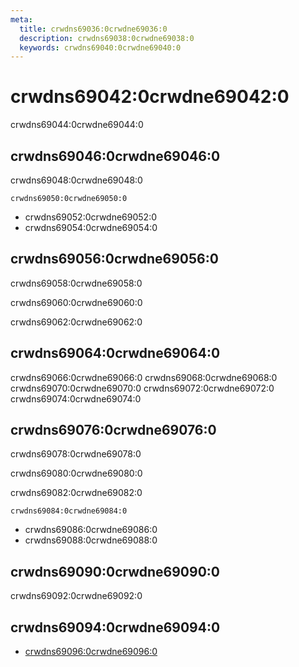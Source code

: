 ```yaml
---
meta:
  title: crwdns69036:0crwdne69036:0
  description: crwdns69038:0crwdne69038:0
  keywords: crwdns69040:0crwdne69040:0
---
```


# crwdns69042:0crwdne69042:0

crwdns69044:0crwdne69044:0

<entry-ad />

## crwdns69046:0crwdne69046:0

crwdns69048:0crwdne69048:0

`crwdns69050:0crwdne69050:0`

- crwdns69052:0crwdne69052:0
- crwdns69054:0crwdne69054:0

## crwdns69056:0crwdne69056:0

crwdns69058:0crwdne69058:0

  crwdns69060:0crwdne69060:0

  crwdns69062:0crwdne69062:0

## crwdns69064:0crwdne69064:0

crwdns69066:0crwdne69066:0
<alert type="success">crwdns69068:0crwdne69068:0</alert>
<alert type="info">crwdns69070:0crwdne69070:0</alert>
<alert type="warning">crwdns69072:0crwdne69072:0</alert>
<alert type="error">crwdns69074:0crwdne69074:0</alert>

## crwdns69076:0crwdne69076:0

crwdns69078:0crwdne69078:0

  crwdns69080:0crwdne69080:0

  crwdns69082:0crwdne69082:0

  `crwdns69084:0crwdne69084:0`

- crwdns69086:0crwdne69086:0
- crwdns69088:0crwdne69088:0

## crwdns69090:0crwdne69090:0

crwdns69092:0crwdne69092:0

## crwdns69094:0crwdne69094:0

- [crwdns69096:0crwdne69096:0]()

<backmatter />
